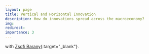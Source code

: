 ```yaml
---
layout: page
title: Vertical and Horizontal Innovation
description: How do innovations spread across the macroeconomy?
img:
redirect:
importance: 3
---
```


with [Zsofi Barany](https://sites.google.com/site/zsofiabarany/){:target="\_blank"}.